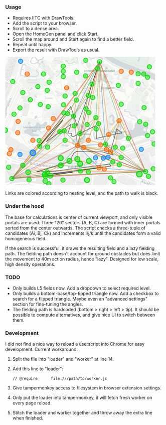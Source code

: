 ### Usage

- Requires IITC with DrawTools.
- Add the script to your browser.
- Scroll to a dense area.
- Open the HomoGen panel and click Start.
- Scroll the map around and Start again to find a better field.
- Repeat until happy.
- Export the result with DrawTools as usual. 

![example](example.png)

Links are colored according to nesting level, and the path to walk is black.

### Under the hood

The base for calculations is center of current viewport, and only visible portals are used. Three 120° sectors (A, B, C) are formed with inner portals sorted from the center outwards. The script checks a three-tuple of candidates (Ai, Bj, Ck) and increments i/j/k until the candidates form a valid homogeneous field.

If the search is successful, it draws the resulting field and a lazy fielding path. The fielding path doesn't account for ground obstacles but does limit the movement to 40m action radius, hence "lazy". Designed for low scale, high density operations.

### TODO

- Only builds L5 fields now. Add a dropdown to select required level.
- Only builds a bottom-base/top-tipped triangle now. Add a checkbox to search for a flipped triangle. Maybe even an "advanced settings" section for fine-tuning the angles.
- The fielding path is hardcoded (bottom > right > left > tip). It should be possible to compute alternatives, and give nice UI to switch between them.

### Development

I did not find a nice way to reload a userscript into Chrome for easy development. Current workaround:

1. Split the file into "loader" and "worker" at line 14.

2. Add this line to "loader":

   ```
   // @require      file:///path/to/worker.js
   ```

3. Give tampermonkey access to filesystem in browser extension settings.

4. Only put the loader into tampermonkey, it will fetch fresh worker on every page reload.

5. Stitch the loader and worker together and throw away the extra line when finished.